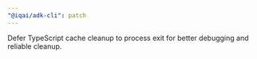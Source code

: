 ```yaml
---
"@iqai/adk-cli": patch
---
```


Defer TypeScript cache cleanup to process exit for better debugging and reliable cleanup.
